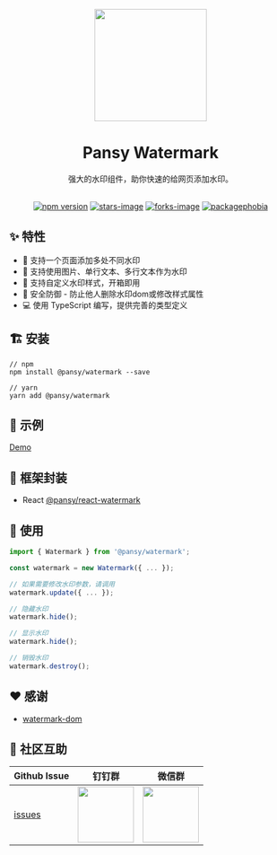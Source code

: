 <p align="center">
  <a href="https://ant.design">
    <img width="200" src="https://cdn.jsdelivr.net/gh/wangxingkang/pictures@latest/imgs/20210427184129.svg">
  </a>
</p>

<h1 align="center">Pansy Watermark</h1>

<div align="center">
  强大的水印组件，助你快速的给网页添加水印。
</div>

<br />

<div align="center">

  [![npm version][npm-v-image]][npm-url] 
  [![stars-image][stars-image]][stars-url] 
  [![forks-image][forks-image]][forks-url] 
  [![packagephobia][packagephobia-image]][packagephobia-url] 
  
</div> 

## ✨ 特性

- 🌴 支持一个页面添加多处不同水印
- 🌵 支持使用图片、单行文本、多行文本作为水印
- 🐠 支持自定义水印样式，开箱即用
- 🌈 安全防御 - 防止他人删除水印dom或修改样式属性
- 💻 使用 TypeScript 编写，提供完善的类型定义

## 🏗 安装

```
// npm
npm install @pansy/watermark --save

// yarn
yarn add @pansy/watermark
```

## 🚄 示例

[Demo](https://watermark-eosin.vercel.app/)

## 🚗 框架封装

- React [@pansy/react-watermark](https://github.com/pansyjs/react-components/tree/master/packages/watermark)

## 🔨 使用
```ts
import { Watermark } from '@pansy/watermark';

const watermark = new Watermark({ ... });

// 如果需要修改水印参数，请调用
watermark.update({ ... });

// 隐藏水印
watermark.hide();

// 显示水印
watermark.hide();

// 销毁水印
watermark.destroy();
```

## ❤️ 感谢

- [watermark-dom](https://github.com/saucxs/watermark-dom)

## 🌟 社区互助

| Github Issue                                                 | 钉钉群                                                                                     | 微信群                                                                                   |
| ------------------------------------------------------------ | ------------------------------------------------------------------------------------------ | ---------------------------------------------------------------------------------------- |
| [issues](https://github.com/pansyjs/watermark/issues) | <img src="https://github.com/alitajs/alita/blob/master/public/dingding.png" width="100" /> | <img src="https://github.com/alitajs/alita/blob/master/public/wechat.png" width="100" /> |


[npm-v-image]: https://img.shields.io/npm/v/@pansy/watermark.svg
[forks-image]: https://img.shields.io/github/forks/pansyjs/watermark.svg
[stars-image]: https://img.shields.io/github/stars/pansyjs/watermark.svg
[packagephobia-image]: https://packagephobia.com/badge?p=@pansy/watermark
[npm-url]: http://npmjs.org/package/@pansy/watermark
[github-url]: https://github.com/pansyjs/watermark
[stars-url]: https://github.com/pansyjs/watermark/stargazers
[forks-url]: https://github.com/pansyjs/watermark/network/members
[packagephobia-url]: https://packagephobia.com/result?p=@pansy/watermark
